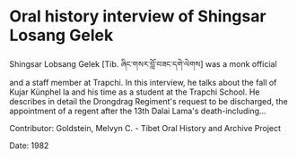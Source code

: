 # Oral history interview of Shingsar Losang Gelek  
Shingsar Lobsang Gelek [Tib. ཞིང་གསར་བློ་བཟང་དགེ་ལེགས] was a monk official and a staff member at Trapchi. In this interview, he talks about the fall of Kujar Künphel la and his time as a student at the Trapchi School. He describes in detail the Drongdrag Regiment's request to be discharged, the appointment of a regent after the 13th Dalai Lama's death-including... 

Contributor: Goldstein, Melvyn C. - Tibet Oral History and Archive Project  

Date:
1982  

